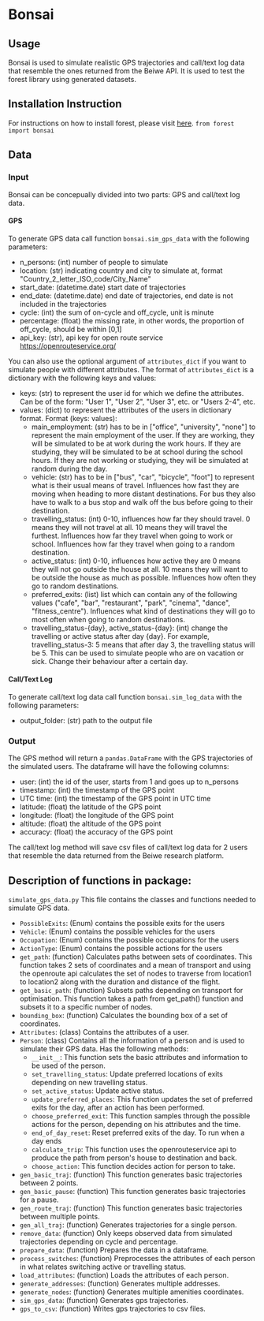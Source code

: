 # Bonsai

## Usage

Bonsai is used to simulate realistic GPS trajectories and call/text log data that resemble the ones returned from the Beiwe API. It is used to test the forest library using generated datasets.

## Installation Instruction

For instructions on how to install forest, please visit [here](https://github.com/onnela-lab/forest).
`from forest import bonsai`

## Data

### Input

Bonsai can be concepually divided into two parts: GPS and call/text log data.

#### GPS

To generate GPS data call function `bonsai.sim_gps_data` with the following parameters:

* n_persons: (int) number of people to simulate
* location: (str) indicating country and city to simulate at,
                format "Country_2_letter_ISO_code/City_Name"
* start_date: (datetime.date) start date of trajectories
* end_date: (datetime.date) end date of trajectories,
            end date is not included in the trajectories
* cycle: (int) the sum of on-cycle and off_cycle,
            unit is minute
* percentage: (float) the missing rate, in other words,
            the proportion of off_cycle, should be within [0,1]
* api_key: (str), api key for open route service
            https://openrouteservice.org/

You can also use the optional argument of `attributes_dict` if you want to simulate people with different attributes. The format of `attributes_dict` is a dictionary with the following keys and values:

* keys: (str) to represent the user id for which we define the attributes.
    Can be of the form: "User 1", "User 2", "User 3", etc. or "Users 2-4", etc.
* values: (dict) to represent the attributes of the users in dictionary format. Format (keys: values):
  * main_employment: (str) has to be in ["office", "university", "none"] to represent the main employment of the user.
        If they are working, they will be simulated to be at work during the work hours.
        If they are studying, they will be simulated to be at school during the school hours.
        If they are not working or studying, they will be simulated at random during the day.
  * vehicle: (str) has to be in ["bus", "car", "bicycle", "foot"] to represent what is their usual means of travel.
        Influences how fast they are moving when heading to more distant destinations.
        For bus they also have to walk to a bus stop and walk off the bus before going to their destination.
  * travelling_status: (int) 0-10, influences how far they should travel.
        0 means they will not travel at all.
        10 means they will travel the furthest.
        Influences how far they travel when going to work or school.
        Influences how far they travel when going to a random destination.
  * active_status: (int) 0-10, influences how active they are
        0 means they will not go outside the house at all.
        10 means they will want to be outside the house as much as possible.
        Influences how often they go to random destinations.
  * preferred_exits: (list) list which can contain any of the following values
        ("cafe", "bar", "restaurant", "park", "cinema", "dance", "fitness_centre").
        Influences what kind of destinations they will go to most often when going to random destinations.
  * travelling_status-{day}, active_status-{day}: (int) change the travelling or active status after day {day}.
        For example, travelling_status-3: 5 means that after day 3, the travelling status will be 5.
        This can be used to simulate people who are on vacation or sick.
        Change their behaviour after a certain day.

#### Call/Text Log

To generate call/text log data call function `bonsai.sim_log_data` with the following parameters:

* output_folder: (str) path to the output file

### Output

The GPS method will return a `pandas.DataFrame` with the GPS trajectories of the simulated users. The dataframe will have the following columns:

* user: (int) the id of the user, starts from 1 and goes up to n_persons
* timestamp: (int) the timestamp of the GPS point
* UTC time: (int) the timestamp of the GPS point in UTC time
* latitude: (float) the latitude of the GPS point
* longitude: (float) the longitude of the GPS point
* altitude: (float) the altitude of the GPS point
* accuracy: (float) the accuracy of the GPS point

The call/text log method will save csv files of call/text log data for 2 users that resemble the data returned from the Beiwe research platform.

##  Description of functions in package: 
`simulate_gps_data.py`
This file contains the classes and functions needed to simulate GPS data.

* `PossibleExits`: (Enum) contains the possible exits for the users
* `Vehicle`: (Enum) contains the possible vehicles for the users
* `Occupation`: (Enum) contains the possible occupations for the users
* `ActionType`: (Enum) contains the possible actions for the users
* `get_path`: (function) Calculates paths between sets of coordinates. This function takes 2 sets of coordinates and
    a mean of transport and using the openroute api
    calculates the set of nodes to traverse
    from location1 to location2 along with the duration
    and distance of the flight.
* `get_basic_path`: (function) Subsets paths depending on transport for optimisation.
    This function takes a path from get_path() function and subsets it
    to a specific number of nodes.
* `bounding_box`: (function) Calculates the bounding box of a set of coordinates.
* `Attributes`: (class) Contains the attributes of a user.
* `Person`: (class) Contains all the information of a person and is used to simulate their GPS data. Has the following methods:
  * `__init__`: This function sets the basic attributes and information
        to be used of the person.
  * `set_travelling_status`: Update preferred locations of exits
        depending on new travelling status.
  * `set_active_status`: Update active status.
  * `update_preferred_places`: This function updates the set of preferred exits for the day,
        after an action has been performed.
  * `choose_preferred_exit`: This function samples through the possible actions for the person,
        depending on his attributes and the time.
  * `end_of_day_reset`: Reset preferred exits of the day. To run when a day ends
  * `calculate_trip`: This function uses the openrouteservice api to produce the path
        from person's house to destination and back.
  * `choose_action`: This function decides action for person to take.
* `gen_basic_traj`: (function) This function generates basic trajectories between 2 points.
* `gen_basic_pause`: (function) This function generates basic trajectories for a pause.
* `gen_route_traj`: (function) This function generates basic trajectories between multiple points.
* `gen_all_traj`: (function) Generates trajectories for a single person.
* `remove_data`: (function) Only keeps observed data from simulated trajectories
    depending on cycle and percentage.
* `prepare_data`: (function) Prepares the data in a dataframe.
* `process_switches`: (function) Preprocesses the attributes of each person in what relates switching active or travelling status.
* `load_attributes`: (function) Loads the attributes of each person.
* `generate_addresses`: (function) Generates multiple addresses.
* `generate_nodes`: (function) Generates multiple amenities coordinates.
* `sim_gps_data`: (function) Generates gps trajectories.
* `gps_to_csv`: (function) Writes gps trajectories to csv files.
